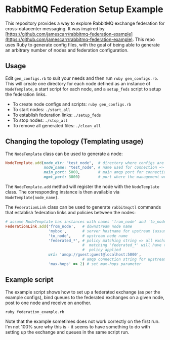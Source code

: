 # RabbitMQ Federation Setup Example

This repository provides a way to explore RabbitMQ exchange federation for cross-datacenter messaging.
It was inspired by [https://github.com/jamescarr/rabbitmq-federation-example](https://github.com/jamescarr/rabbitmq-federation-example).
This repo uses Ruby to generate config files, with the goal of being able to generate an arbitrary number of nodes and
federation configuration.

## Usage

Edit `gen_configs.rb` to suit your needs and then run `ruby gen_configs.rb`.  This will create
one directory for each node defined as an instance of `NodeTemplate`, a start script for each node,
and a `setup_feds` script to setup the federation links.

* To create node configs and scripts: `ruby gen_configs.rb`
* To start nodes: `./start_all`
* To establish federation links: `./setup_feds`
* To stop nodes: `./stop_all`
* To remove all generated files: `./clean_all`

## Changing the topology (Templating usage)

The `NodeTemplate` class can be used to generate a node:

``` ruby
NodeTemplate.add(node_dir: "test_node",  # directory where configs are written
                 node_name: "test_node", # name used for connection => test_node@localhost
                 main_port: 5000,        # main amqp port for connections
                 mgmt_port: 3000)        # port where the management web app will run => http://localhost:3000/
```

The `NodeTemplate.add` method will register the node with the `NodeTemplate` class.  The
corresponding instance is then available via `NodeTemplate[node_name]`.

The `FederationLink` class can be used to generate `rabbitmqctl` commands that establish
federation links and policies between the nodes:

``` ruby
# assume NodeTemplate has instances with names 'from_node' and 'to_node'
FederationLink.add('from_node',   # downstream node name
                   'mybox',       # server hostname for upstream (assumes same)
                   'to_node',     # upstream node name
                   'federated_*', # policy matching string => all exchanges with names
                                  #  matching 'federated_*' will have the federation
                                  #  policy applied
                   uri: 'amqp://guest:guest@localhost:5000',
                                  # amqp connection string for upstream
                   'max-hops' => 2) # set max-hops parameter
```

## Example script

The example script shows how to set up a federated exchange (as per the example configs),
bind queues to the federated exchanges on a given node, post to one node and receive on another.

```
ruby federation_example.rb
```

Note that the example sometimes does not work correctly on the first run.  I'm not 100% sure why
this is - it seems to have something to do with setting up the exchange and queues in the same
script run.

